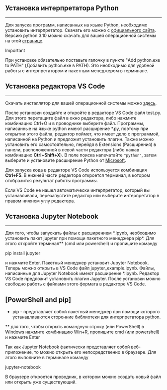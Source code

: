 ## Установка интерпретатора Python
-------------------------------
Для запуска программ, написанных на языке Python, необходимо установить интерпретатор. Скачать его можно с [официального сайта](https://www.python.org/). Версию python 3.10 можно скачать для вашей операционной системы на этой [странице](https://www.python.org/downloads/release/python-31010/).
>[!IMPORTANT]
>При установке обязательно поставьте галочку в пункте "Add python.exe to PATH" (Добавить python.exe в PATH). Это необходимо для удобной работы с интерпретатором и пакетным менеджером в терминале.

## Установка редактора VS Code
---------------------------
Скачать инсталлятор для вашей операционной системы можно [здесь](ttps://code.visualstudio.com/download).

После установки создайте и откройте в редакторе VS Code файл test.py. Для этого перетащите файл в окно редактора, либо нажмите комбинацию Ctrl+O и в проводнике выберите файл. Программы, написанные на языке python имеют расширение \*.py, поэтому при открытии этого файла, редактор поймет, что имеет дело с программой, написанной на Python и предложит установить плагин. Также можно установить его самостоятельно, перейдя в Extensions (Расширения) в панели, расположенной в левой части редактора (либо нажав комбинацию **Ctrl+Shift+X**). В поле поиска напечатайте `"python"`, затем выберите и установите расширение Python от [Microsoft](#PowerShell-and-pip).

Для запуска кода в редакторе VS Code используется комбинация **Ctrl+F5**. В нижней части редактора откроется терминал, в котором отобразится результат работы программы.

Если VS Code не нашел автоматически интерпретатор, который вы устанавливали, перезапустите редактор или выберите интерпретатор в правом нижнем углу редактора.

## Установка Jupyter Notebook
--------------------------
Для того, чтобы запускать файлы с расширением \*.ipynb, необходимо установить пакет jupyter при помощи пакетного менеджера pip*. Для этого откройте терминал** (cmd или powershell) и пропишите команду

pip install jupyter

и нажмите Enter. Пакетный менеджер установит Jupyter Notebook. Теперь можно открыть в VS Code файл jupyter_example.ipynb. Файлы, написанные для Jupyter Notebook имеют расширение *.ipynb. Редактор VS Code предложит установить плагин Jupyter. После установки можно свободно работь с файлами этого формата в редакторе VS Code.

## [PowerShell and pip]
* pip - представляет собой пакетный менеджер при помощи которого устанавливаются сторонние библиотеки для интерпретатора python.

** для того, чтобы открыть командную строку (или PowerShell) в Windows нажмите комбинацию Win+R, пропишите cmd (или powershell) и нажмите Enter

Так как Jupyter Notebook фактически представляет собой веб-приложение, то можно открыть его непосредственно в браузере. Для этого выполните в терминале команду

jupyter-notebook 

В браузере откроется проводник, в котором можно создать новый файл или открыть уже существующий.
